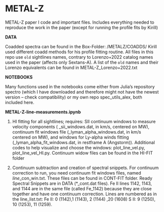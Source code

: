 # METAL-Z
METAL-Z paper I code and important files. Includes everything needed to reproduce the work in the paper (except for running the profile fits by Kirill)

**DATA**

Coadded spectra can be found in the Box-Folder: /METALZ/COADDS/
Kirill used different coadd methods for his profile fitting routine.
All files in this repo use ``old`` sightlines names, contrary to Lorenzo+2022 catalog names used in the paper (affects only Sextans-A). A list of the  ``old`` names and their Lorenzo equivalents can be found in METAL-Z_Lorenzo+2022.txt

**NOTEBOOKS**

Many functions used in the notebooks come either from Julia’s repository spectro (which I have downloaded and therefore might not have the newest version – check compatibility) or my own repo spec_utils_alex, both included here. 

**METAL-Z-line-measurements.ipynb**
1.	HI fitting for all sightlines; requires: SII continuum windows to measure velocity components ( <sightline>_sii_windows.dat, in km/s, centered on MW), continuum fit windows file (<sightline>_lyman_alpha_windows.dat, in km/s  centered on MW), and windows for Ly-alpha winds fitting (<sightline>_lyman_alpha_fit_windows.dat, in restframe A (Angstorm)). Additional codes to help visualize and choose the windows: plot_line_vel.py, plot_line_vel_HI.py. Continuum widow files can be found in the HI-FIT folder

2.	Continuum subtraction and creation of spectral snippets. For continuum correction to run, you need continuum fit windows files, named <sightline>_line_<line-no>_con_win.txt. These files can be found in CONT-FIT folder. Ready Spectral Snippets are in DATA (*_cont.dat files). Fe II lines 1142, 1143, and 1144 are in the same file (called Fe_1142) because they are close together and have one continuum correction.
Lines are numbered as in the line_list.txt: Fe II: 0 (1142),1 (1143), 2 (1144) ,20 (1608) S II: 9 (1250), 10 (1253), 11 (1259).
